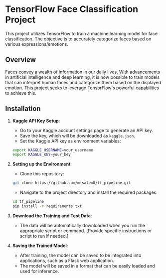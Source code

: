 # TensorFlow Face Classification Project

This project utilizes TensorFlow to train a machine learning model for face classification. The objective is to accurately categorize faces based on various expressions/emotions.

## Overview

Faces convey a wealth of information in our daily lives. With advancements in artificial intelligence and deep learning, it is now possible to train models that can interpret human faces and categorize them based on the displayed emotion. This project seeks to leverage TensorFlow's powerful capabilities to achieve this.

## Installation

1. **Kaggle API Key Setup**:
    - Go to your Kaggle account settings page to generate an API key.
    - Save the key, which will be downloaded as `kaggle.json`.
    - Set the Kaggle API key as environment variables:
    ```bash
    export KAGGLE_USERNAME=your_username
    export KAGGLE_KEY=your_key
    ```

2. **Setting up the Environment**:
    - Clone this repository:
    ```bash
    git clone https://github.com/m-salem8/tf_pipeline.git
    ```
    - Navigate to the project directory and install the required packages:
    ```bash
    cd tf_pipeline
    pip install -r requirements.txt
    ```

3. **Download the Training and Test Data**:
    - The data will be automatically downloaded when you run the appropriate script or command. [Provide specific instructions or script to run if needed.]

4. **Saving the Trained Model**:
    - After training, the model can be saved to be integrated into applications, such as a Flask web application.
    - The model will be saved in a format that can be easily loaded and used for inference.
